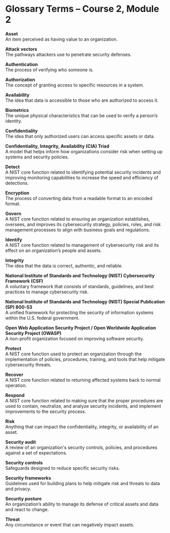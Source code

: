 # Glossary Terms – Course 2, Module 2

**Asset**  
An item perceived as having value to an organization.

**Attack vectors**  
The pathways attackers use to penetrate security defenses.

**Authentication**  
The process of verifying who someone is.

**Authorization**  
The concept of granting access to specific resources in a system.

**Availability**  
The idea that data is accessible to those who are authorized to access it.

**Biometrics**  
The unique physical characteristics that can be used to verify a person’s identity.

**Confidentiality**  
The idea that only authorized users can access specific assets or data.

**Confidentiality, Integrity, Availability (CIA) Triad**  
A model that helps inform how organizations consider risk when setting up systems and security policies.

**Detect**  
A NIST core function related to identifying potential security incidents and improving monitoring capabilities to increase the speed and efficiency of detections.

**Encryption**  
The process of converting data from a readable format to an encoded format.

**Govern**  
A NIST core function related to ensuring an organization establishes, oversees, and improves its cybersecurity strategy, policies, roles, and risk management processes to align with business goals and regulations.

**Identify**  
A NIST core function related to management of cybersecurity risk and its effect on an organization’s people and assets.

**Integrity**  
The idea that the data is correct, authentic, and reliable.

**National Institute of Standards and Technology (NIST) Cybersecurity Framework (CSF)**  
A voluntary framework that consists of standards, guidelines, and best practices to manage cybersecurity risk.

**National Institute of Standards and Technology (NIST) Special Publication (SP) 800-53**  
A unified framework for protecting the security of information systems within the U.S. federal government.

**Open Web Application Security Project / Open Worldwide Application Security Project (OWASP)**  
A non-profit organization focused on improving software security.

**Protect**  
A NIST core function used to protect an organization through the implementation of policies, procedures, training, and tools that help mitigate cybersecurity threats.

**Recover**  
A NIST core function related to returning affected systems back to normal operation.

**Respond**  
A NIST core function related to making sure that the proper procedures are used to contain, neutralize, and analyze security incidents, and implement improvements to the security process.

**Risk**  
Anything that can impact the confidentiality, integrity, or availability of an asset.

**Security audit**  
A review of an organization's security controls, policies, and procedures against a set of expectations.

**Security controls**  
Safeguards designed to reduce specific security risks.

**Security frameworks**  
Guidelines used for building plans to help mitigate risk and threats to data and privacy.

**Security posture**  
An organization’s ability to manage its defense of critical assets and data and react to change.

**Threat**  
Any circumstance or event that can negatively impact assets.

